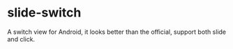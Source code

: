 # slide-switch
A switch view for Android, it looks better than the official, support both slide and click.
